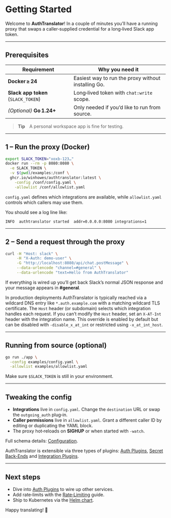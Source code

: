 # Getting Started

Welcome to **AuthTranslator**! In a couple of minutes you’ll have a running proxy that swaps a caller‑supplied credential for a long‑lived Slack app token.

---

## Prerequisites

| Requirement                                | Why you need it                                                           |
| ------------------------------------------ | ------------------------------------------------------------------------- |
| **Docker ≥ 24**                            | Easiest way to run the proxy without installing Go.                       |
| **Slack app token** (`SLACK_TOKEN`)        | Long‑lived token with `chat:write` scope.                                 |
| *(Optional)* **Go 1.24+**                  | Only needed if you’d like to run from source.                             |

> **Tip** A personal workspace app is fine for testing.

---

## 1 – Run the proxy (Docker)

```bash
export SLACK_TOKEN="xoxb‑123…"
docker run --rm -p 8080:8080 \
  -e SLACK_TOKEN \
  -v $(pwd)/examples:/conf \
  ghcr.io/winhowes/authtranslator:latest \
    -config /conf/config.yaml \
    -allowlist /conf/allowlist.yaml
```

`config.yaml` defines which integrations are available, while
`allowlist.yaml` controls which callers may use them.

You should see a log line like:

```text
INFO  authtranslator started  addr=0.0.0.0:8080 integrations=1
```

---

## 2 – Send a request through the proxy

```bash
curl -H "Host: slack" \
     -H "X-Auth: demo-user" \
     -G "http://localhost:8080/api/chat.postMessage" \
     --data-urlencode "channel=#general" \
     --data-urlencode "text=Hello from AuthTranslator"
```

If everything is wired up you’ll get back Slack’s normal JSON response and your message appears in **#general**.

In production deployments AuthTranslator is typically reached via a wildcard DNS entry like `*.auth.example.com` with a matching wildcard TLS certificate. The `Host` header (or subdomain) selects which integration handles each request.
If you can’t modify the `Host` header, set an `X-AT-Int` header with the integration name. This override is enabled by default but can be disabled with `-disable_x_at_int` or restricted using `-x_at_int_host`.

---

## Running from source (optional)

```bash
go run ./app \
  -config examples/config.yaml \
  -allowlist examples/allowlist.yaml
```

Make sure `$SLACK_TOKEN` is still in your environment.

---

## Tweaking the config

* **Integrations** live in `config.yaml`. Change the `destination` URL or swap the `outgoing_auth` plug‑in.
* **Caller permissions** live in `allowlist.yaml`. Grant a different caller ID by editing or duplicating the YAML block.
* The proxy hot‑reloads on **SIGHUP** or when started with `-watch`.

Full schema details: [Configuration](configuration.md).

AuthTranslator is extensible via three types of plugins:
[Auth Plugins](auth-plugins.md), [Secret Back-Ends](secret-backends.md) and
[Integration Plugins](integration-plugins.md).

---

## Next steps

* Dive into [Auth Plugins](auth-plugins.md) to wire up other services.
* Add rate‑limits with the [Rate‑Limiting](rate-limiting.md) guide.
* Ship to Kubernetes via the [Helm chart](../charts/authtranslator).

Happy translating! 🎉
